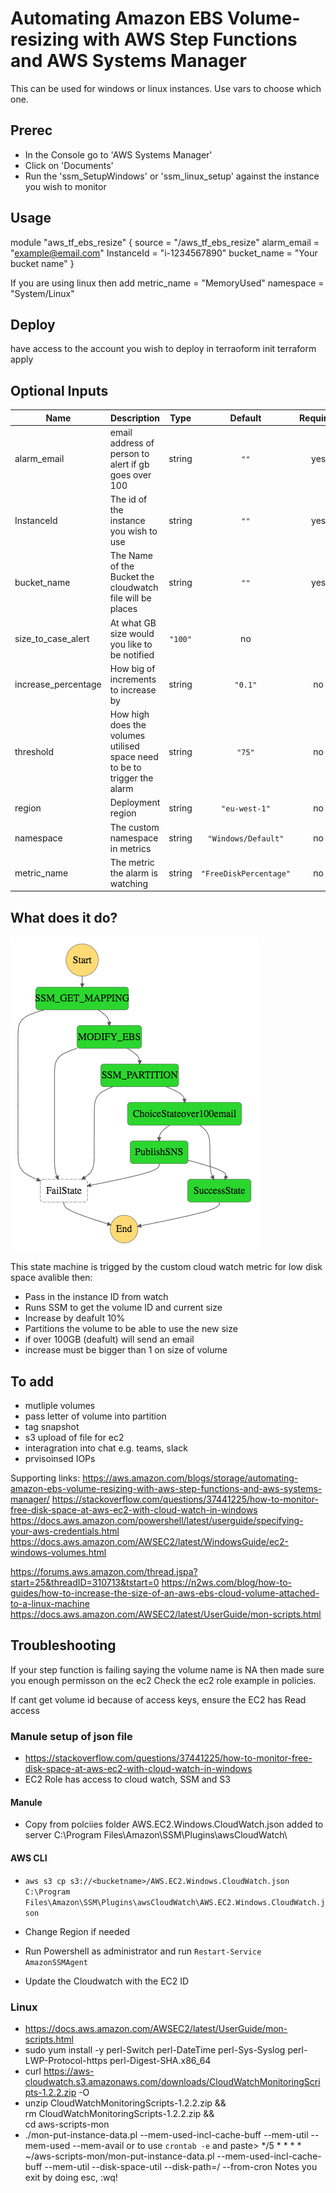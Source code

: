 
# Automating Amazon EBS Volume-resizing with AWS Step Functions and AWS Systems Manager

This can be used for windows or linux instances. Use vars to choose which one.

## Prerec
* In the Console go to 'AWS Systems Manager'
* Click on 'Documents'
* Run the 'ssm_SetupWindows' or 'ssm_linux_setup' against the  instance you wish to monitor


## Usage

module "aws_tf_ebs_resize" {
  source = "/aws_tf_ebs_resize"
  alarm_email = "example@email.com"
  InstanceId = "i-1234567890"
  bucket_name = "Your bucket name"
}

If you are using linux then add
metric_name = "MemoryUsed"
namespace = "System/Linux"

## Deploy

have access to the account you wish to deploy in
terraoform init
terraform apply


## Optional Inputs

| Name | Description | Type | Default | Required |
|------|-------------|:----:|:-----:|:-----:|
| alarm\_email| email address of person to alert if gb goes over 100| string | `""` | yes |
| InstanceId | The id of the instance you wish to use| string | `""` | yes |
| bucket_name | The Name of the Bucket the cloudwatch file will be places| string | `""` | yes |
| size\_to\_case\_alert | At what GB size would you like to be notified | `"100"` | no |
| increase\_percentage | How big of increments to increase by| string | `"0.1"` | no |
| threshold | How high does the volumes utilised space need to be to trigger the alarm| string | `"75"` | no |
| region | Deployment region| string | `"eu-west-1"` | no |
| namespace | The custom namespace in metrics| string | `"Windows/Default"` | no |
| metric_name | The metric the alarm is watching| string | `"FreeDiskPercentage"` | no |



## What does it do?
![Alt text](mod/stepfunctions_graph.png?raw=true)

This state machine is trigged by the custom cloud watch metric for low disk space avalible then:
* Pass in the instance ID from watch
* Runs SSM to get the volume ID and current size
* Increase by deafult 10% 
* Partitions the volume to be able to use the new size
* if over 100GB (deafult) will send an email
* increase must be bigger than 1 on size of volume


## To add

* mutliple volumes
* pass letter of volume into partition
* tag snapshot
* s3 upload of file for ec2
* interagration into chat e.g. teams, slack
* prvisoinsed IOPs

Supporting links:
https://aws.amazon.com/blogs/storage/automating-amazon-ebs-volume-resizing-with-aws-step-functions-and-aws-systems-manager/
https://stackoverflow.com/questions/37441225/how-to-monitor-free-disk-space-at-aws-ec2-with-cloud-watch-in-windows
https://docs.aws.amazon.com/powershell/latest/userguide/specifying-your-aws-credentials.html
https://docs.aws.amazon.com/AWSEC2/latest/WindowsGuide/ec2-windows-volumes.html

https://forums.aws.amazon.com/thread.jspa?start=25&threadID=310713&tstart=0
https://n2ws.com/blog/how-to-guides/how-to-increase-the-size-of-an-aws-ebs-cloud-volume-attached-to-a-linux-machine
https://docs.aws.amazon.com/AWSEC2/latest/UserGuide/mon-scripts.html

## Troubleshooting
If your step function is failing saying the volume name is NA then made sure you enough permisson on the ec2
Check the ec2 role example in policies.

If cant get volume id because of access keys, ensure the EC2 has Read access

### Manule setup of json file

* https://stackoverflow.com/questions/37441225/how-to-monitor-free-disk-space-at-aws-ec2-with-cloud-watch-in-windows
* EC2 Role has access to cloud watch, SSM and S3
#### Manule
* Copy from polciies folder AWS.EC2.Windows.CloudWatch.json added to server  C:\Program Files\Amazon\SSM\Plugins\awsCloudWatch\

#### AWS CLI
* ```aws s3 cp s3://<bucketname>/AWS.EC2.Windows.CloudWatch.json C:\Program Files\Amazon\SSM\Plugins\awsCloudWatch\AWS.EC2.Windows.CloudWatch.json```
 
* Change Region if needed
* Run Powershell as administrator and run 
```Restart-Service AmazonSSMAgent```
* Update the Cloudwatch with the EC2 ID


### Linux
* https://docs.aws.amazon.com/AWSEC2/latest/UserGuide/mon-scripts.html
* sudo yum install -y perl-Switch perl-DateTime perl-Sys-Syslog perl-LWP-Protocol-https perl-Digest-SHA.x86_64
* curl https://aws-cloudwatch.s3.amazonaws.com/downloads/CloudWatchMonitoringScripts-1.2.2.zip -O
* unzip CloudWatchMonitoringScripts-1.2.2.zip && \
  rm CloudWatchMonitoringScripts-1.2.2.zip && \
  cd aws-scripts-mon
* ./mon-put-instance-data.pl --mem-used-incl-cache-buff --mem-util --mem-used --mem-avail
or to use ``crontab -e`` and paste>  */5 * * * * ~/aws-scripts-mon/mon-put-instance-data.pl --mem-used-incl-cache-buff --mem-util --disk-space-util --disk-path=/ --from-cron
Notes you exit by doing esc, :wq!
